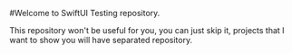 #Welcome to SwiftUI Testing repository.

This repository won't be useful for you, you can just skip it, projects that I want to show you will have separated repository.
